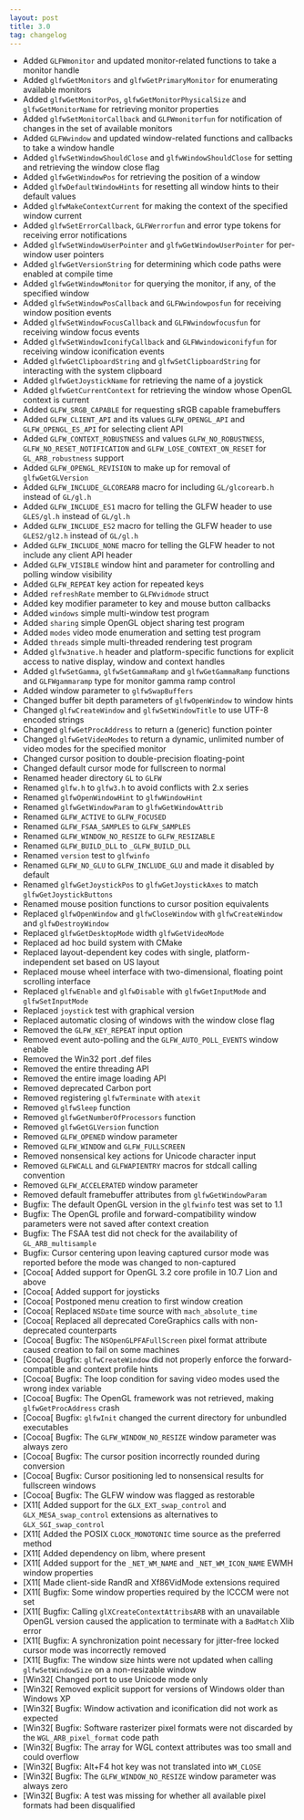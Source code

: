 ```yaml
---
layout: post
title: 3.0
tag: changelog
---
```


 - Added `GLFWmonitor` and updated monitor-related functions to take a monitor
   handle
 - Added `glfwGetMonitors` and `glfwGetPrimaryMonitor` for enumerating available
   monitors
 - Added `glfwGetMonitorPos`, `glfwGetMonitorPhysicalSize` and
   `glfwGetMonitorName` for retrieving monitor properties
 - Added `glfwSetMonitorCallback` and `GLFWmonitorfun` for notification of
   changes in the set of available monitors
 - Added `GLFWwindow` and updated window-related functions and callbacks to take
   a window handle
 - Added `glfwSetWindowShouldClose` and `glfwWindowShouldClose` for setting and
   retrieving the window close flag
 - Added `glfwGetWindowPos` for retrieving the position of a window
 - Added `glfwDefaultWindowHints` for resetting all window hints to their
   default values
 - Added `glfwMakeContextCurrent` for making the context of the specified window
   current
 - Added `glfwSetErrorCallback`, `GLFWerrorfun` and error type tokens for
   receiving error notifications
 - Added `glfwSetWindowUserPointer` and `glfwGetWindowUserPointer` for
   per-window user pointers
 - Added `glfwGetVersionString` for determining which code paths were enabled at
   compile time
 - Added `glfwGetWindowMonitor` for querying the monitor, if any, of the
   specified window
 - Added `glfwSetWindowPosCallback` and `GLFWwindowposfun` for receiving window
   position events
 - Added `glfwSetWindowFocusCallback` and `GLFWwindowfocusfun` for receiving
   window focus events
 - Added `glfwSetWindowIconifyCallback` and `GLFWwindowiconifyfun` for receiving
   window iconification events
 - Added `glfwGetClipboardString` and `glfwSetClipboardString` for interacting
   with the system clipboard
 - Added `glfwGetJoystickName` for retrieving the name of a joystick
 - Added `glfwGetCurrentContext` for retrieving the window whose OpenGL context
   is current
 - Added `GLFW_SRGB_CAPABLE` for requesting sRGB capable framebuffers
 - Added `GLFW_CLIENT_API` and its values `GLFW_OPENGL_API` and
   `GLFW_OPENGL_ES_API` for selecting client API
 - Added `GLFW_CONTEXT_ROBUSTNESS` and values `GLFW_NO_ROBUSTNESS`,
   `GLFW_NO_RESET_NOTIFICATION` and `GLFW_LOSE_CONTEXT_ON_RESET` for
   `GL_ARB_robustness` support
 - Added `GLFW_OPENGL_REVISION` to make up for removal of `glfwGetGLVersion`
 - Added `GLFW_INCLUDE_GLCOREARB` macro for including `GL/glcorearb.h` instead of
   `GL/gl.h`
 - Added `GLFW_INCLUDE_ES1` macro for telling the GLFW header to use `GLES/gl.h`
   instead of `GL/gl.h`
 - Added `GLFW_INCLUDE_ES2` macro for telling the GLFW header to use
   `GLES2/gl2.h` instead of `GL/gl.h`
 - Added `GLFW_INCLUDE_NONE` macro for telling the GLFW header to not include
   any client API header
 - Added `GLFW_VISIBLE` window hint and parameter for controlling and polling
   window visibility
 - Added `GLFW_REPEAT` key action for repeated keys
 - Added `refreshRate` member to `GLFWvidmode` struct
 - Added key modifier parameter to key and mouse button callbacks
 - Added `windows` simple multi-window test program
 - Added `sharing` simple OpenGL object sharing test program
 - Added `modes` video mode enumeration and setting test program
 - Added `threads` simple multi-threaded rendering test program
 - Added `glfw3native.h` header and platform-specific functions for explicit
   access to native display, window and context handles
 - Added `glfwSetGamma`, `glfwSetGammaRamp` and `glfwGetGammaRamp` functions and
   `GLFWgammaramp` type for monitor gamma ramp control
 - Added window parameter to `glfwSwapBuffers`
 - Changed buffer bit depth parameters of `glfwOpenWindow` to window hints
 - Changed `glfwCreateWindow` and `glfwSetWindowTitle` to use UTF-8 encoded
   strings
 - Changed `glfwGetProcAddress` to return a (generic) function pointer
 - Changed `glfwGetVideoModes` to return a dynamic, unlimited number of video
   modes for the specified monitor
 - Changed cursor position to double-precision floating-point
 - Changed default cursor mode for fullscreen to normal
 - Renamed header directory `GL` to `GLFW`
 - Renamed `glfw.h` to `glfw3.h` to avoid conflicts with 2.x series
 - Renamed `glfwOpenWindowHint` to `glfwWindowHint`
 - Renamed `glfwGetWindowParam` to `glfwGetWindowAttrib`
 - Renamed `GLFW_ACTIVE` to `GLFW_FOCUSED`
 - Renamed `GLFW_FSAA_SAMPLES` to `GLFW_SAMPLES`
 - Renamed `GLFW_WINDOW_NO_RESIZE` to `GLFW_RESIZABLE`
 - Renamed `GLFW_BUILD_DLL` to `_GLFW_BUILD_DLL`
 - Renamed `version` test to `glfwinfo`
 - Renamed `GLFW_NO_GLU` to `GLFW_INCLUDE_GLU` and made it disabled by default
 - Renamed `glfwGetJoystickPos` to `glfwGetJoystickAxes` to match
   `glfwGetJoystickButtons`
 - Renamed mouse position functions to cursor position equivalents
 - Replaced `glfwOpenWindow` and `glfwCloseWindow` with `glfwCreateWindow` and
   `glfwDestroyWindow`
 - Replaced `glfwGetDesktopMode` width `glfwGetVideoMode`
 - Replaced ad hoc build system with CMake
 - Replaced layout-dependent key codes with single, platform-independent set
   based on US layout
 - Replaced mouse wheel interface with two-dimensional, floating point scrolling
   interface
 - Replaced `glfwEnable` and `glfwDisable` with `glfwGetInputMode` and
   `glfwSetInputMode`
 - Replaced `joystick` test with graphical version
 - Replaced automatic closing of windows with the window close flag
 - Removed the `GLFW_KEY_REPEAT` input option
 - Removed event auto-polling and the `GLFW_AUTO_POLL_EVENTS` window enable
 - Removed the Win32 port .def files
 - Removed the entire threading API
 - Removed the entire image loading API
 - Removed deprecated Carbon port
 - Removed registering `glfwTerminate` with `atexit`
 - Removed `glfwSleep` function
 - Removed `glfwGetNumberOfProcessors` function
 - Removed `glfwGetGLVersion` function
 - Removed `GLFW_OPENED` window parameter
 - Removed `GLFW_WINDOW` and `GLFW_FULLSCREEN`
 - Removed nonsensical key actions for Unicode character input
 - Removed `GLFWCALL` and `GLFWAPIENTRY` macros for stdcall calling convention
 - Removed `GLFW_ACCELERATED` window parameter
 - Removed default framebuffer attributes from `glfwGetWindowParam`
 - Bugfix: The default OpenGL version in the `glfwinfo` test was set to 1.1
 - Bugfix: The OpenGL profile and forward-compatibility window parameters were
           not saved after context creation
 - Bugfix: The FSAA test did not check for the availability of
           `GL_ARB_multisample`
 - Bugfix: Cursor centering upon leaving captured cursor mode was reported
           before the mode was changed to non-captured
 - \[Cocoa\[ Added support for OpenGL 3.2 core profile in 10.7 Lion and above
 - \[Cocoa\[ Added support for joysticks
 - \[Cocoa\[ Postponed menu creation to first window creation
 - \[Cocoa\[ Replaced `NSDate` time source with `mach_absolute_time`
 - \[Cocoa\[ Replaced all deprecated CoreGraphics calls with non-deprecated
           counterparts
 - \[Cocoa\[ Bugfix: The `NSOpenGLPFAFullScreen` pixel format attribute caused
                   creation to fail on some machines
 - \[Cocoa\[ Bugfix: `glfwCreateWindow` did not properly enforce the
                   forward-compatible and context profile hints
 - \[Cocoa\[ Bugfix: The loop condition for saving video modes used the wrong
                   index variable
 - \[Cocoa\[ Bugfix: The OpenGL framework was not retrieved, making
                   `glfwGetProcAddress` crash
 - \[Cocoa\[ Bugfix: `glfwInit` changed the current directory for unbundled
                   executables
 - \[Cocoa\[ Bugfix: The `GLFW_WINDOW_NO_RESIZE` window parameter was always zero
 - \[Cocoa\[ Bugfix: The cursor position incorrectly rounded during conversion
 - \[Cocoa\[ Bugfix: Cursor positioning led to nonsensical results for fullscreen
                   windows
 - \[Cocoa\[ Bugfix: The GLFW window was flagged as restorable
 - \[X11\[ Added support for the `GLX_EXT_swap_control` and
         `GLX_MESA_swap_control` extensions as alternatives to
         `GLX_SGI_swap_control`
 - \[X11\[ Added the POSIX `CLOCK_MONOTONIC` time source as the preferred method
 - \[X11\[ Added dependency on libm, where present
 - \[X11\[ Added support for the `_NET_WM_NAME` and `_NET_WM_ICON_NAME` EWMH
         window properties
 - \[X11\[ Made client-side RandR and Xf86VidMode extensions required
 - \[X11\[ Bugfix: Some window properties required by the ICCCM were not set
 - \[X11\[ Bugfix: Calling `glXCreateContextAttribsARB` with an unavailable OpenGL
                 version caused the application to terminate with a `BadMatch`
                 Xlib error
 - \[X11\[ Bugfix: A synchronization point necessary for jitter-free locked cursor
                 mode was incorrectly removed
 - \[X11\[ Bugfix: The window size hints were not updated when calling
                 `glfwSetWindowSize` on a non-resizable window
 - \[Win32\[ Changed port to use Unicode mode only
 - \[Win32\[ Removed explicit support for versions of Windows older than Windows
           XP
 - \[Win32\[ Bugfix: Window activation and iconification did not work as expected
 - \[Win32\[ Bugfix: Software rasterizer pixel formats were not discarded by the
                   `WGL_ARB_pixel_format` code path
 - \[Win32\[ Bugfix: The array for WGL context attributes was too small and could
                   overflow
 - \[Win32\[ Bugfix: Alt+F4 hot key was not translated into `WM_CLOSE`
 - \[Win32\[ Bugfix: The `GLFW_WINDOW_NO_RESIZE` window parameter was always zero
 - \[Win32\[ Bugfix: A test was missing for whether all available pixel formats
                   had been disqualified
